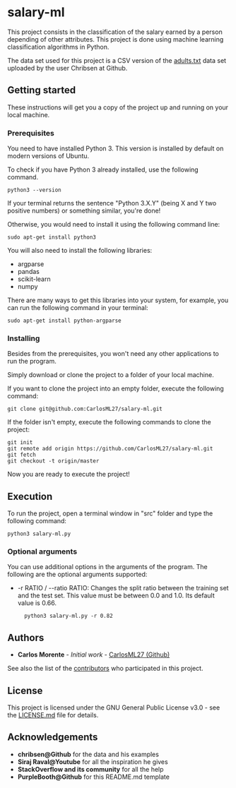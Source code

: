 # salary-ml

This project consists in the classification of the salary earned by a person depending of other attributes. This project is done using machine learning classification algorithms in Python.

The data set used for this project is a CSV version of the [adults.txt](https://raw.githubusercontent.com/chribsen/simple-machine-learning-examples/master/examples_using_a_real_dataset/adults.txt) data set uploaded by the user Chribsen at Github.

## Getting started

These instructions will get you a copy of the project up and running on your local machine.

### Prerequisites

You need to have installed Python 3. This version is installed by default on modern versions of Ubuntu.

To check if you have Python 3 already installed, use the following command.

	python3 --version
	
If your terminal returns the sentence "Python 3.X.Y" (being X and Y two positive numbers) or something similar, you're done!

Otherwise, you would need to install it using the following command line:

	sudo apt-get install python3

You will also need to install the following libraries:

- argparse
- pandas
- scikit-learn
- numpy

There are many ways to get this libraries into your system, for example, you can run the following command in your terminal:

	sudo apt-get install python-argparse

### Installing

Besides from the prerequisites, you won't need any other applications to run the program.

Simply download or clone the project to a folder of your local machine. 

If you want to clone the project into an empty folder, execute the following command:

	git clone git@github.com:CarlosML27/salary-ml.git

If the folder isn't empty, execute the following commands to clone the project:

	git init
	git remote add origin https://github.com/CarlosML27/salary-ml.git
	git fetch
	git checkout -t origin/master

Now you are ready to execute the project!

## Execution

To run the project, open a terminal window in "src" folder and type the following command:

	python3 salary-ml.py
	
### Optional arguments

You can use additional options in the arguments of the program. The following are the optional arguments supported:

- -r RATIO / --ratio RATIO: Changes the split ratio between the training set and the test set. This value must be between 0.0 and 1.0. Its default value is 0.66.

		python3 salary-ml.py -r 0.82
		
## Authors

- **Carlos Morente** - *Initial work* - [CarlosML27 (Github)](https://github.com/CarlosML27) 

See also the list of the [contributors](https://github.com/CarlosML27/salary-ml/contributors) who participated in this project.

## License

This project is licensed under the GNU General Public License v3.0 - see the [LICENSE.md](https://github.com/CarlosML27/iris-ml/LICENSE.md) file for details.

## Acknowledgements

- **chribsen@Github** for the data and his examples
- **Siraj Raval@Youtube** for all the inspiration he gives
- **StackOverflow and its community** for all the help
- **PurpleBooth@Github** for this README.md template
